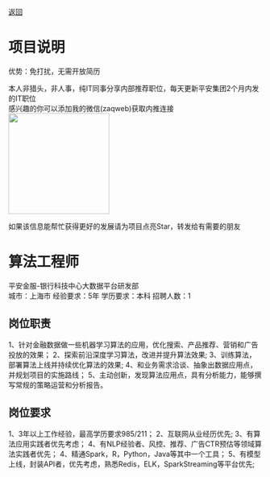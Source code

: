 [返回](../../)

# 项目说明

优势：免打扰，无需开放简历

本人非猎头，非人事，纯IT同事分享内部推荐职位，每天更新平安集团2个月内发的IT职位  
感兴趣的你可以添加我的微信(zaqweb)获取内推连接  
<img src="https://github.com/zaqweb/PA-IT-JOBS/blob/master/WechatICode.jpeg"  height="200" width="200">

如果该信息能帮忙获得更好的发展请为项目点亮Star，转发给有需要的朋友

# 算法工程师
平安金服-银行科技中心大数据平台研发部  
城市：上海市 经验要求：5年 学历要求：本科  招聘人数：1

## 岗位职责
1、针对金融数据做一些机器学习算法的应用，优化搜索、产品推荐、营销和广告投放的效果；
2、探索前沿深度学习算法，改进并提升算法效果;
3、训练算法，部署算法上线并持续优化算法的效果;
4、和业务需求洽谈、抽象出数据应用点，并规划项目的实施路线；
5、主动创新，发现算法应用点，具有分析能力，能够撰写常规的策略运营和分析报告。

## 岗位要求
1、3年以上工作经验，最高学历要求985/211；
2、互联网从业经历优先;
3、有算法应用实践者优先考虑；
4、有NLP经验者、风控、推荐、广告CTR预估等领域算法实践者优先；
4、精通Spark，R，Python，Java等其中一个工具；
5、有模型上线，封装API者，优先考虑，熟悉Redis，ELK，SparkStreaming等平台优先;




